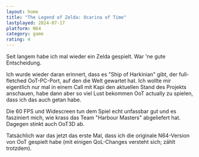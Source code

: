 ```yaml
---
layout: home
title: "The Legend of Zelda: Ocarina of Time"
lastplayed: 2024-07-17
platform: N64
category: game
rating: 4
---
```


Seit langem habe ich mal wieder ein Zelda gespielt. War 'ne gute Entscheidung.

Ich wurde wieder daran erinnert, dass es "Ship of Harkinian" gibt, der full-fletched OoT-PC-Port, auf den die Welt
gewartet hat. Ich wollte mir eigentlich nur mal in einem Call mit Kapi den aktuellen Stand des Projekts anschauen, habe
dann aber so viel Lust bekommen OoT actually zu spielen, dass ich das auch getan habe.

Die 60 FPS und Widescreen tun dem Spiel echt unfassbar gut und es fasziniert mich, wie krass das Team "Harbour Masters"
abgeliefert hat. Dagegen stinkt auch OoT3D ab.

Tatsächlich war das jetzt das erste Mal, dass ich die originale N64-Version von OoT gespielt habe (mit einigen
QoL-Changes versteht sich; zählt trotzdem).